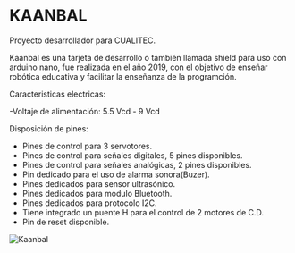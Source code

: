 # KAANBAL
Proyecto desarrollador para CUALITEC.

Kaanbal es una tarjeta de desarrollo o también llamada shield para uso con arduino nano, fue realizada en el año 2019, con el objetivo de enseñar robótica educativa y facilitar la enseñanza de la programción. 

Caracteristicas electricas:

-Voltaje de alimentación: 5.5 Vcd - 9 Vcd

Disposición de pines:

- Pines de control para 3 servotores.
- Pines de control para señales digitales, 5 pines disponibles.
- Pines de control para señales analógicas, 2 pines disponibles.
- Pin dedicado para el uso de alarma sonora(Buzer).
- Pines dedicados para sensor ultrasónico.
- Pines dedicados para modulo Bluetooth.
- Pines dedicados para protocolo I2C.
- Tiene integrado un puente H para el control de 2 motores de C.D.
- Pin de reset disponible.

![Kaanbal](https://user-images.githubusercontent.com/62122521/163729913-973cae45-10c1-4692-9d18-642fb0f467fd.png)

